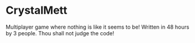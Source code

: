# CrystalMett
Multiplayer game where nothing is like it seems to be!
Written in 48 hours by 3 people. Thou shall not judge the code!
